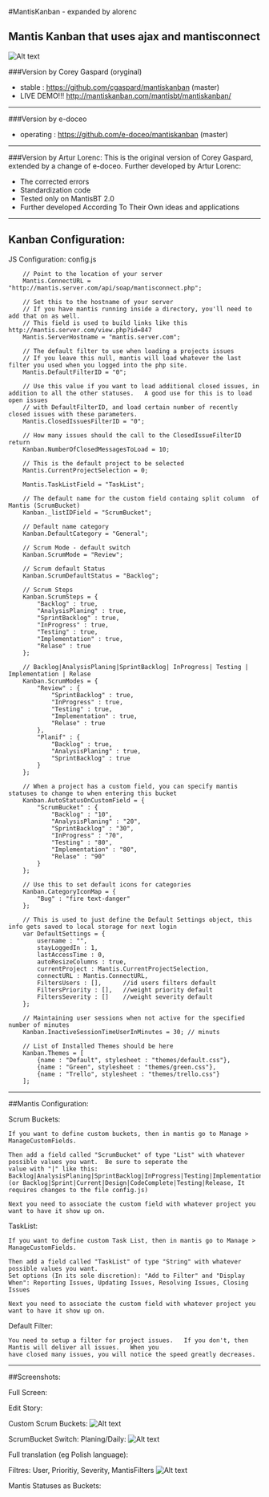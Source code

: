#MantisKanban - expanded by alorenc

Mantis Kanban that uses ajax and mantisconnect
---

![Alt text](https://raw.github.com/cgaspard/mantiskanban/master/images/mantis_logo.png "Logo")

###Version by Corey Gaspard (oryginal)
* stable : https://github.com/cgaspard/mantiskanban (master)
* LIVE DEMO!!! http://mantiskanban.com/mantisbt/mantiskanban/

---
###Version by e-doceo
* operating	: https://github.com/e-doceo/mantiskanban (master)

---
###Version by Artur Lorenc:
This is the original version of Corey Gaspard, extended by a change of e-doceo. Further developed by Artur Lorenc:
* The corrected errors
* Standardization code
* Tested only on MantisBT 2.0
* Further developed According To Their Own ideas and applications

---
## Kanban Configuration:

JS Configuration: config.js

		// Point to the location of your server
		Mantis.ConnectURL = "http://mantis.server.com/api/soap/mantisconnect.php";

		// Set this to the hostname of your server
		// If you have mantis running inside a directory, you'll need to add that on as well.
		// This field is used to build links like this http://mantis.server.com/view.php?id=847
		Mantis.ServerHostname = "mantis.server.com";

		// The default filter to use when loading a projects issues
		// If you leave this null, mantis will load whatever the last filter you used when you logged into the php site.
		Mantis.DefaultFilterID = "0";

		// Use this value if you want to load additional closed issues, in addition to all the other statuses.   A good use for this is to load open issues
		// with DefaultFilterID, and load certain number of recently closed issues with these parameters.
		Mantis.ClosedIssuesFilterID = "0";

		// How many issues should the call to the ClosedIssueFilterID return
		Kanban.NumberOfClosedMessagesToLoad = 10;

		// This is the default project to be selected
		Mantis.CurrentProjectSelection = 0;

		Mantis.TaskListField = "TaskList";

		// The default name for the custom field containg split column  of Mantis (ScrumBucket)
		Kanban._listIDField = "ScrumBucket";

		// Default name category
		Kanban.DefaultCategory = "General";

		// Scrum Mode - default switch
		Kanban.ScrumMode = "Review";

		// Scrum default Status
		Kanban.ScrumDefaultStatus = "Backlog";

		// Scrum Steps
		Kanban.ScrumSteps = {
			"Backlog" : true,
			"AnalysisPlaning" : true,
			"SprintBacklog" : true,
			"InProgress" : true,
			"Testing" : true,
			"Implementation" : true,
			"Relase" : true
		};

		// Backlog|AnalysisPlaning|SprintBacklog| InProgress| Testing | Implementation | Relase
		Kanban.ScrumModes = {
			"Review" : {
				"SprintBacklog" : true,
				"InProgress" : true,
				"Testing" : true,
				"Implementation" : true,
				"Relase" : true
			},
			"Planif" : {
				"Backlog" : true,
				"AnalysisPlaning" : true,
				"SprintBacklog" : true
			}
		};

		// When a project has a custom field, you can specify mantis statuses to change to when entering this bucket
		Kanban.AutoStatusOnCustomField = {
			"ScrumBucket" : {
				"Backlog" : "10",
				"AnalysisPlaning" : "20",
				"SprintBacklog" : "30",
				"InProgress" : "70",
				"Testing" : "80",
				"Implementation" : "80",
				"Relase" : "90"
			}
		};

		// Use this to set default icons for categories
		Kanban.CategoryIconMap = {
			"Bug" : "fire text-danger"
		};

		// This is used to just define the Default Settings object, this info gets saved to local storage for next login
		var DefaultSettings = {
			username : "",
			stayLoggedIn : 1,
			lastAccessTime : 0,
			autoResizeColumns : true,
			currentProject : Mantis.CurrentProjectSelection,
			connectURL : Mantis.ConnectURL,
			FiltersUsers : [],		//id users filters default
			FiltersPriority : [],	//weight priority default
			FiltersSeverity : []	//weight severity default
		};

		// Maintaining user sessions when not active for the specified number of minutes
		Kanban.InactiveSessionTimeUserInMinutes = 30; // minuts

		// List of Installed Themes should be here
		Kanban.Themes = [
			{name : "Default", stylesheet : "themes/default.css"},
			{name : "Green", stylesheet : "themes/green.css"},
			{name : "Trello", stylesheet : "themes/trello.css"}
		];

---
##Mantis Configuration:

  Scrum Buckets:

    If you want to define custom buckets, then in mantis go to Manage > ManageCustomFields.

    Then add a field called "ScrumBucket" of type "List" with whatever possible values you want.  Be sure to seperate the
    value with "|" like this: Backlog|AnalysisPlaning|SprintBacklog|InProgress|Testing|Implementation|Relase
	(or Backlog|Sprint|Current|Design|CodeComplete|Testing|Release, It requires changes to the file config.js)

    Next you need to associate the custom field with whatever project you want to have it show up on.

  TaskList:

	If you want to define custom Task List, then in mantis go to Manage > ManageCustomFields.

	Then add a field called "TaskList" of type "String" with whatever possible values you want.
	Set options (In its sole discretion): "Add to Filter" and "Display When": Reporting Issues, Updating Issues, Resolving Issues, Closing Issues

	Next you need to associate the custom field with whatever project you want to have it show up on.

  Default Filter:

    You need to setup a filter for project issues.   If you don't, then Mantis will deliver all issues.   When you
    have closed many issues, you will notice the speed greatly decreases.

---
##Screenshots:

Full Screen:

Edit Story:

Custom Scrum Buckets:
![Alt text](https://raw.github.com/alorenc/mantiskanban2/dev/screenshots/screen3.png "Custom Scrum Bucket")

ScrumBucket Switch: Planing/Daily:
![Alt text](https://raw.github.com/alorenc/mantiskanban2/dev/screenshots/screen4.png "Switch ScrumBucket")

Full translation (eg Polish language):

Filtres: User, Prioritiy, Severity, MantisFilters
![Alt text](https://raw.github.com/alorenc/mantiskanban2/dev/screenshots/screen6.png "Filters")

Mantis Statuses as Buckets:
